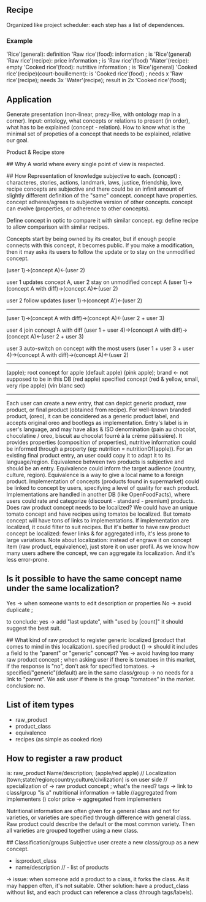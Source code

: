 ## Recipe

Organized like project scheduler: each step has a list of dependences.

### Example

'Rice'(general): definition
'Raw rice'(food): information ; is 'Rice'(general)
'Raw rice'(recipe): price information ; is 'Raw rice'(food)
'Water'(recipe): empty
'Cooked rice'(food): nutritive information ; is 'Rice'(general)
'Cooked rice'(recipe)(court-bouillement): is 'Cooked rice'(food) ; needs x 'Raw rice'(recipe); needs 3x 'Water'(recipe); result in 2x 'Cooked rice'(food);

## Application

Generate presentation (non-linear, prezy-like, with ontology map in a corner).
Input: ontology, what concepts or relations to present (in order), what has to be explained (concept - relation).
How to know what is the minimal set of propeties of a concept that needs to be explained, relative our goal.

Product & Recipe store

## Why
A world where every single point of view is respected.

## How
Representation of knowledge subjective to each.
(concept) : characteres, stories, actions, landmark, laws, justice, friendship, love, recipe
concepts are subjective and there could be an infinit amount of slightly different definition of the "same" concept.
concept have properties.
concept adheres/agrees to subjective version of other concepts.
concept can evolve (properties, or adherence to other concepts).

Define concept in optic to compare it with similar concept. eg: define recipe to allow comparison with similar recipes.

Concepts start by being owned by its creator, but if enough people connects with this concept, it becomes public. If you make a modification, then it may asks its users to follow the update or to stay on the unmodified concept.

(user 1)->(concept A)<-(user 2)

user 1 updates concept A, user 2 stay on unmodified concept A
(user 1)->(concept A with diff)->(concept A)<-(user 2)

user 2 follow updates
(user 1)->(concept A')<-(user 2)

---

(user 1)->(concept A with diff)->(concept A)<-(user 2 + user 3)

user 4 join concept A with diff
(user 1 + user 4)->(concept A with diff)->(concept A)<-(user 2 + user 3)

user 3 auto-switch on concept with the most users
(user 1 + user 3 + user 4)->(concept A with diff)->(concept A)<-(user 2)

---

(apple); root concept for apple
(default apple)
(pink apple); brand <- not supposed to be in this DB
(red apple) specified concept
(red & yellow, small, very ripe apple)
(vin blanc sec)

---

Each user can create a new entry, that can depict generic product, raw product, or final product (obtained from recipe).
For well-known branded product, (oreo), it can be concidered as a generic product label, and accepts original oreo and bootlegs as implementation.
Entry's label is in user's language, and may have alias & ISO denomination (pain au chocolat, chocolatine / oreo, biscuit au chocolat fourré à la crème pâtissière). It provides properties (composition of properties), nutritive information could be informed through a property (eg: nutrition = nutritionOf(apple)).
For an existing final product entry, an user could copy it to adapt it to its language/region. Equivalence between two products is subjective and should be an entry. Equivalence could inform the target audience (country, culture, region).
Equivalence is a way to give a local name to a foreign product.
Implementation of concepts (products found in supermarket) could be linked to concept by users, specifying a level of quality for each product. Implementations are handled in another DB (like OpenFoodFacts), where users could rate and categorize (discount - standard - premium) products.
Does raw product concept needs to be localized? We could have an unique tomato concept and have recipes using tomatos be localized. But tomato concept will have tons of links to implementations. If implementation are localized, it could filter to suit recipes.
But it's better to have raw product concept be localized: fewer links & for aggregated info, it's less prone to large variations.
Note about localization: instead of engrave it on concept item (raw product, equivalence), just store it on user profil. As we know how many users adhere the concept, we can aggregate its localization. And it's less error-prone.

## Is it possible to have the same concept name under the same localization?
Yes -> when someone wants to edit description or properties
No -> avoid duplicate ;

to conclude: yes -> add "last update", with "used by [count]" it should suggest the best suit.

## What kind of raw product to register
generic localized (product that comes to mind in this localization).
specified product () -> should it includes a field to the "parent" or "generic" concept? Yes -> avoid having too many raw product concept ; when asking user if there is tomatoes in this market, if the response is "no", don't ask for specified tomatoes. -> specified/"generic"(default) are in the same class/group -> no needs for a link to "parent". We ask user if there is the group "tomatoes" in the market.
conclusion: no.

## List of item types
- raw_product
- product_class
- equivalence
- recipes (as simple as cooked rice)

## How to register a raw product
is: raw_product
Name/description; (apple/red apple)
// Localization (town;state/region;country;culture/civilization) is on user side
// specialization of -> raw product concept ; what's the need?
tags -> link to class/group "is a"
nutritional information -> table //aggregated from implementers ()
color
price -> aggregated from implementers

Nutritional information are often given for a general class and not for varieties, or varieties are specified through difference with general class.
Raw product could describe the default or the most common variety. Then all varieties are grouped together using a new class.

## Classification/groups
Subjective user create a new class/group as a new concept.
- is:product_class
- name/description
// - list of products

-> issue: when someone add a product to a class, it forks the class. As it may happen often, it's not suitable. Other solution: have a product_class without list, and each product can reference a class (through tags/labels).